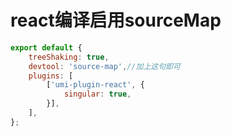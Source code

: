 # react编译启用sourceMap

```js
export default {
    treeShaking: true,
    devtool: 'source-map',//加上这句即可
    plugins: [
        ['umi-plugin-react', {
            singular: true,
        }],
    ],
};

```
